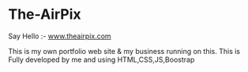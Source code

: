 # The-AirPix 
Say Hello :- www.theairpix.com

This is my own portfolio web site & my business running on this.
This is Fully developed by me and using HTML,CSS,JS,Boostrap

